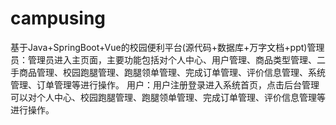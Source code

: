 # campusing
基于Java+SpringBoot+Vue的校园便利平台(源代码+数据库+万字文档+ppt)管理员：管理员进入主页面，主要功能包括对个人中心、用户管理、商品类型管理、二手商品管理、校园跑腿管理、跑腿领单管理、完成订单管理、评价信息管理、系统管理、订单管理等进行操作。  用户：用户注册登录进入系统首页，点击后台管理可以对个人中心、校园跑腿管理、跑腿领单管理、完成订单管理、评价信息管理等进行操作。
